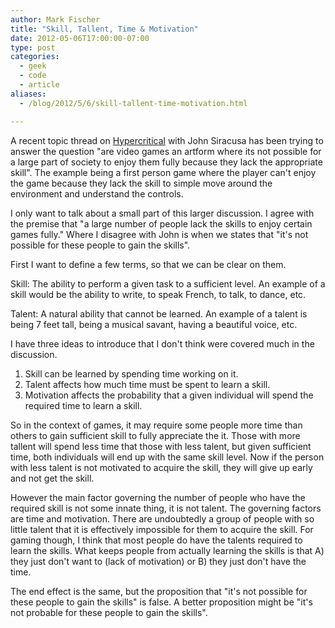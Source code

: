```yaml
---
author: Mark Fischer
title: "Skill, Tallent, Time & Motivation"
date: 2012-05-06T17:00:00-07:00
type: post
categories:
  - geek
  - code
  - article
aliases:
  - /blog/2012/5/6/skill-tallent-time-motivation.html

---
```


A recent topic thread on [Hypercritical][] with John Siracusa has been trying to answer the question "are video games an artform where its not possible for a large part of society to enjoy them fully because they lack the appropriate skill". The example being a first person game where the player can't enjoy the game because they lack the skill to simple move around the environment and understand the controls.

[Hypercritical]: http://5by5.tv/hypercritical/66

I only want to talk about a small part of this larger discussion. I agree with the premise that "a large number of people lack the skills to enjoy certain games fully." Where I disagree with John is when we states that "it's not possible for these people to gain the skills".

<!--more-->

First I want to define a few terms, so that we can be clear on them.

Skill: The ability to perform a given task to a sufficient level. An example of a skill would be the ability to write, to speak French, to talk, to dance, etc.

Talent: A natural ability that cannot be learned. An example of a talent is being 7 feet tall, being a musical savant, having a beautiful voice, etc.

I have three ideas to introduce that I don't think were covered much in the discussion.

1. Skill can be learned by spending time working on it. 
2. Talent affects how much time must be spent to learn a skill. 
3. Motivation affects the probability that a given individual will spend the required time to learn a skill.

So in the context of games, it may require some people more time than others to gain sufficient skill to fully appreciate the it. Those with more tallent will spend less time that those with less talent, but given sufficient time, both individuals will end up with the same skill level. Now if the person with less talent is not motivated to acquire the skill, they will give up early and not get the skill.

However the main factor governing the number of people who have the required skill is not some innate thing, it is not talent. The governing factors are time and motivation. There are undoubtedly a group of people with so little talent that it is effectively impossible for them to acquire the skill. For gaming though, I think that most people do have the talents required to learn the skills. What keeps people from actually learning the skills is that A) they just don't want to (lack of motivation) or B) they just don't have the time.

The end effect is the same, but the proposition that "it's not possible for these people to gain the skills" is false. A better proposition might be "it's not probable for these people to gain the skills".

